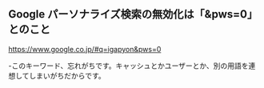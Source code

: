 ## Google パーソナライズ検索の無効化は「&pws=0」とのこと

https://www.google.co.jp/#q=igapyon&pws=0

-このキーワード、忘れがちです。キャッシュとかユーザーとか、別の用語を連想してしまいがちだからです。
